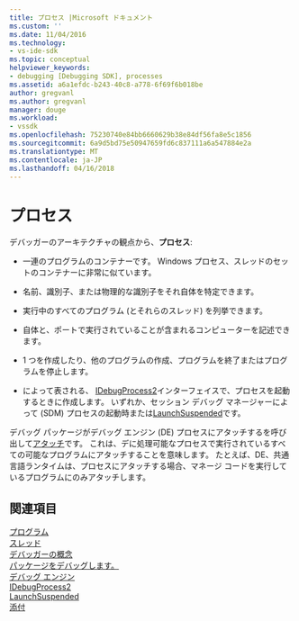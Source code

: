```yaml
---
title: プロセス |Microsoft ドキュメント
ms.custom: ''
ms.date: 11/04/2016
ms.technology:
- vs-ide-sdk
ms.topic: conceptual
helpviewer_keywords:
- debugging [Debugging SDK], processes
ms.assetid: a6a1efdc-b243-40c8-a778-6f69f6b018be
author: gregvanl
ms.author: gregvanl
manager: douge
ms.workload:
- vssdk
ms.openlocfilehash: 75230740e84bb6660629b38e84df56fa8e5c1856
ms.sourcegitcommit: 6a9d5bd75e50947659fd6c837111a6a547884e2a
ms.translationtype: MT
ms.contentlocale: ja-JP
ms.lasthandoff: 04/16/2018
---
```

# <a name="processes"></a>プロセス
デバッガーのアーキテクチャの観点から、**プロセス**:  
  
-   一連のプログラムのコンテナーです。 Windows プロセス、スレッドのセットのコンテナーに非常に似ています。  
  
-   名前、識別子、または物理的な識別子をそれ自体を特定できます。  
  
-   実行中のすべてのプログラム (とそれらのスレッド) を列挙できます。  
  
-   自体と、ポートで実行されていることが含まれるコンピューターを記述できます。  
  
-   1 つを作成したり、他のプログラムの作成、プログラムを終了またはプログラムを停止します。  
  
-   によって表される、 [IDebugProcess2](../../extensibility/debugger/reference/idebugprocess2.md)インターフェイスで、プロセスを起動するときに作成します。 いずれか、セッション デバッグ マネージャーによって (SDM) プロセスの起動時または[LaunchSuspended](../../extensibility/debugger/reference/idebugenginelaunch2-launchsuspended.md)です。  
  
 デバッグ パッケージがデバッグ エンジン (DE) プロセスにアタッチするを呼び出して[アタッチ](../../extensibility/debugger/reference/idebugprocess2-attach.md)です。 これは、デに処理可能なプロセスで実行されているすべての可能なプログラムにアタッチすることを意味します。 たとえば、DE、共通言語ランタイムは、プロセスにアタッチする場合、マネージ コードを実行しているプログラムにのみアタッチします。  
  
## <a name="see-also"></a>関連項目  
 [プログラム](../../extensibility/debugger/programs.md)   
 [スレッド](../../extensibility/debugger/threads.md)   
 [デバッガーの概念](../../extensibility/debugger/debugger-concepts.md)   
 [パッケージをデバッグします。](../../extensibility/debugger/debug-package.md)   
 [デバッグ エンジン](../../extensibility/debugger/debug-engine.md)   
 [IDebugProcess2](../../extensibility/debugger/reference/idebugprocess2.md)   
 [LaunchSuspended](../../extensibility/debugger/reference/idebugenginelaunch2-launchsuspended.md)   
 [添付](../../extensibility/debugger/reference/idebugprocess2-attach.md)
